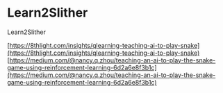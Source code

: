 # Learn2Slither
Learn2Slither

[https://8thlight.com/insights/qlearning-teaching-ai-to-play-snake](https://8thlight.com/insights/qlearning-teaching-ai-to-play-snake)
[https://medium.com/@nancy.q.zhou/teaching-an-ai-to-play-the-snake-game-using-reinforcement-learning-6d2a6e8f3b1c](https://medium.com/@nancy.q.zhou/teaching-an-ai-to-play-the-snake-game-using-reinforcement-learning-6d2a6e8f3b1c)
